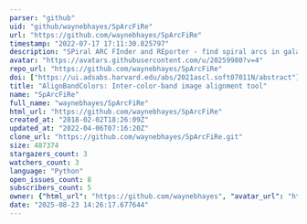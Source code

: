 ```yaml
---
parser: "github"
uid: "github/waynebhayes/SpArcFiRe"
url: "https://github.com/waynebhayes/SpArcFiRe"
timestamp: "2022-07-17 17:11:30.825797"
description: "SPiral ARC FInder and REporter - find spiral arcs in galaxies.... or maybe hurricanes too?"
avatar: "https://avatars.githubusercontent.com/u/20259980?v=4"
repo_url: "https://github.com/waynebhayes/SpArcFiRe"
doi: ["https://ui.adsabs.harvard.edu/abs/2021ascl.soft07011N/abstract"]
title: "AlignBandColors: Inter-color-band image alignment tool"
name: "SpArcFiRe"
full_name: "waynebhayes/SpArcFiRe"
html_url: "https://github.com/waynebhayes/SpArcFiRe"
created_at: "2018-02-02T18:26:09Z"
updated_at: "2022-04-06T07:16:20Z"
clone_url: "https://github.com/waynebhayes/SpArcFiRe.git"
size: 487374
stargazers_count: 3
watchers_count: 3
language: "Python"
open_issues_count: 8
subscribers_count: 5
owner: {"html_url": "https://github.com/waynebhayes", "avatar_url": "https://avatars.githubusercontent.com/u/20259980?v=4", "login": "waynebhayes", "type": "User"}
date: "2025-08-23 14:26:17.677644"
---
```

